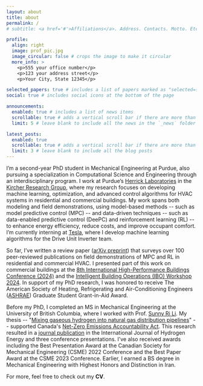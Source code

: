 ```yaml
---
layout: about
title: about
permalink: /
# subtitle: <a href='#'>Affiliations</a>. Address. Contacts. Motto. Etc.

profile:
  align: right
  image: prof_pic.jpg
  image_circular: false # crops the image to make it circular
  more_info: >
    <p>555 your office number</p>
    <p>123 your address street</p>
    <p>Your City, State 12345</p>

selected_papers: true # includes a list of papers marked as "selected={true}"
social: true # includes social icons at the bottom of the page

announcements:
  enabled: true # includes a list of news items
  scrollable: true # adds a vertical scroll bar if there are more than 3 news items
  limit: 5 # leave blank to include all the news in the `_news` folder

latest_posts:
  enabled: true
  scrollable: true # adds a vertical scroll bar if there are more than 3 new posts items
  limit: 3 # leave blank to include all the blog posts
---
```


I’m a second-year PhD student in Mechanical Engineering at Purdue, also pursuing a specialization in Computational Science and Engineering through an interdisciplinary program. I work at Purdue’s <a href="https://engineering.purdue.edu/Herrick" target="_blank" style="text-decoration: underline;">Herrick Laboratories</a> in the <a href="https://kevinjkircher.com/" target="_blank" style="text-decoration: underline;">Kircher Research Group</a>, where my research focuses on developing machine learning, optimization, and advanced control algorithms for HVAC systems in residential and commercial buildings. My work spans both modeling and field demonstrations, using model-based methods -- such as model predictive control (MPC) -- and data-driven techniques -- such as data-enabled predictive control (DeePC) and reinforcement learning (RL) -- to enhance energy efficiency, reduce costs, and improve occupant comfort. I’m currently interning at <a href="https://www.tesla.com/">Tesla</a>, where I develop machine learning algorithms for the Drive Unit Inverter team.

So far, I’ve written a review paper (<a href="https://arxiv.org/abs/2503.05022" target="_blank" style="text-decoration: underline;">arXiv preprint</a>) that surveys over 100 peer-reviewed publications on field demonstrations of MPC and RL in residential and commercial HVAC. I presented part of this work on commercial buildings at the <a href="https://docs.lib.purdue.edu/ihpbc/473/" target="_blank" style="text-decoration: underline;">8th International High-Performance Buildings Conference (2024)</a> and the <a href="https://www.youtube.com/watch?v=NJ3izRJVNK0&list=PLcZDMdEnS08kcgUMfKHNHn507XDJG0LGC" target="_blank" style="text-decoration: underline;">Intelligent Building Operations (IBO) Workshop 2024</a>. In support of my PhD research, I was honored to receive The American Society of Heating, Refrigerating and Air-Conditioning Engineers (<a href="https://www.ashrae.org/">ASHRAE</a>) Graduate Student Grant-in-Aid Award.

Before my PhD, I completed an MS in Mechanical Engineering at the University of British Columbia, where I worked with Prof. <a href="https://scholar.google.com/citations?user=mgUDmT8AAAAJ&hl=en" target="_blank" style="text-decoration: underline;">Sunny Ri Li</a>. My thesis -- "<a href="https://open.library.ubc.ca/soa/cIRcle/collections/ubctheses/24/items/1.0437514" target="_blank" style="text-decoration: underline;">Mixing gaseous hydrogen into natural gas distribution pipelines</a>" -- supported Canada's <a href="https://www.canada.ca/en/services/environment/weather/climatechange/climate-plan/net-zero-emissions-2050.html;" target="_blank" style="text-decoration: underline;">Net-Zero Emissions Accountability Act</a>. This research resulted in a <a href="https://doi.org/10.1016/j.ijhydene.2023.11.038" target="_blank" style="text-decoration: underline;">journal publication</a> in the International Journal of Hydrogen Energy and three conference presentations. I’ve also received awards including the Best Presentation Award at the Canadian Society for Mechanical Engineering (CSME) 2022 Conference and the Best Paper Award at the CSME 2023 Conference. Earlier, I earned a BS degree in Mechanical Engineering with Highest Honors and Distinction in Iran.

For more, feel free to check out my <b><a href="https://arashjkh.github.io/files/CV_Arash_Jalil_Khabbazi.pdf" target="_blank" style="text-decoration:none;">CV</a></b>.
